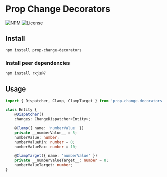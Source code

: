 # Prop Change Decorators

[![NPM](https://img.shields.io/npm/v/prop-change-decorators)](https://www.npmjs.com/package/prop-change-decorators)
![License](https://img.shields.io/npm/l/prop-change-decorators)

## Install

```bash
npm install prop-change-decorators
```

### Install peer dependencies

```bash
npm install rxjs@7
```

## Usage

```typescript
import { Dispatcher, Clamp, ClampTarget } from 'prop-change-decorators';

class Entity {
	@Dispatcher()
	change$: ChangeDispatcher<Entity>;

	@Clamp({ name: 'numberValue' })
	private __numberValue__ = 5;
	numberValue: number;
	numberValueMin: number = 0;
	numberValueMax: number = 10;

	@ClampTarget({ name: 'numberValue' })
	private __numberValueTarget__: number = 8;
	numberValueTarget: number;
}
```
